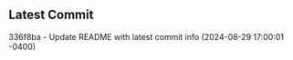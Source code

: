 
## Latest Commit
336f8ba - Update README with latest commit info (2024-08-29 17:00:01 -0400) <Yunxi-Zhou>
